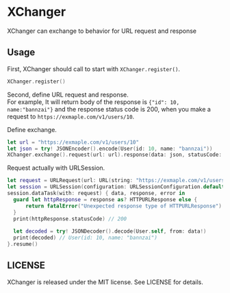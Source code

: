 # XChanger
XChanger can exchange to behavior for URL request and response

## Usage
First, XChanger should call to start with `XChanger.register()`.
```swift
XChanger.register()
```

Second, define URL request and response.   
For example, It will return body of the response is `{"id": 10, name:"bannzai"}` and the response status code is 200, when you make a request to `https://exmaple.com/v1/users/10`.

Define exchange.
```swift
let url = "https://exmaple.com/v1/users/10"
let json = try! JSONEncoder().encode(User(id: 10, name: "bannzai"))
XChanger.exchange().request(url: url).response(data: json, statusCode: 200)
```


Request actually with URLSession.
```swift
let request = URLRequest(url: URL(string: "https://exmaple.com/v1/users/10")!)
let session = URLSession(configuration: URLSessionConfiguration.default)
session.dataTask(with: request) { data, response, error in
  guard let httpResponse = response as? HTTPURLResponse else {
      return fatalError("Unexpected response type of HTTPURLResponse")
  }
  print(httpResponse.statusCode) // 200
  
  let decoded = try! JSONDecoder().decode(User.self, from: data!)
  print(decoded) // User(id: 10, name: "bannzai")
}.resume()
```

## LICENSE
XChanger is released under the MIT license. See LICENSE for details.

